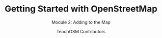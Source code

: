 ---
  audience: 
    - "high_school"
    - "community_college"
    - "university"
  author: "TeachOSM Contributors"
  description: "This module organizes basic OSM contributing resources for teachers to introduce to students to the concept of students making contributions to the OSM project. In this module, students will be fully prepared to contribute to the OSM project. Students will familiarize themselves with these mapping-ready resources and answer open-ended questions on important points of the three resources. "
  difficulty: "beginner"
  date_posted: "2021-08-13"
  osm_username: "jessbeutler"
  filename: "1628874215476-Getting-Started-With-OSM---Module-2_-Contributing-to-OpenStreetMap.pdf"
  group: ""
  layout: "project"
  preparation_time: "one_hour"
  project_time: 
    - "one_hour"
    - "two_to_four_hours"
  subtitle: "Module 2: Adding to the Map"
  thumbnail: "1628874206590-GETTING STARTED WITH OPENSTREETMAP.png"
  title: "Getting Started with OpenStreetMap"
  type: "desktop"
  url: "2021-08-13-986498"

---
